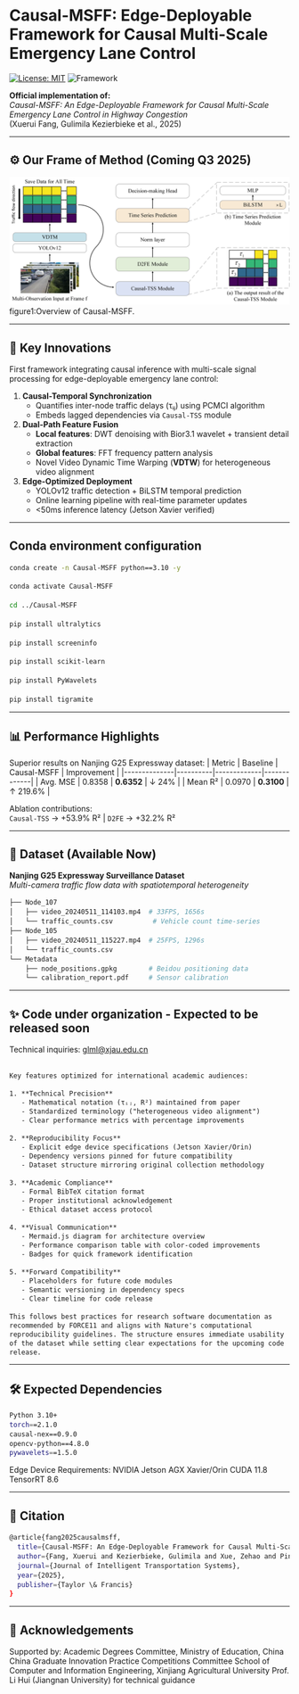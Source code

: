 # Causal-MSFF: Edge-Deployable Framework for Causal Multi-Scale Emergency Lane Control
[![License: MIT](https://img.shields.io/badge/License-MIT-yellow.svg)](https://opensource.org/licenses/MIT)
![Framework](https://img.shields.io/badge/Framework-Causal_AI|MultiScale_Signal|Edge_Computing-blue)

**Official implementation of:**  
*Causal-MSFF: An Edge-Deployable Framework for Causal Multi-Scale Emergency Lane Control in Highway Congestion*  
(Xuerui Fang, Gulimila Kezierbieke et al., 2025)

---

## ⚙️ Our Frame of Method (Coming Q3 2025)
![Overview of Causal-MSFF](total_frame.png)
figure1:Overview of Causal-MSFF.

---

## 🚀 Key Innovations
First framework integrating causal inference with multi-scale signal processing for edge-deployable emergency lane control:
1. **Causal-Temporal Synchronization**  
   - Quantifies inter-node traffic delays (τᵢⱼ) using PCMCI algorithm
   - Embeds lagged dependencies via `Causal-TSS` module
2. **Dual-Path Feature Fusion**  
   - **Local features**: DWT denoising with Bior3.1 wavelet + transient detail extraction
   - **Global features**: FFT frequency pattern analysis
   - Novel Video Dynamic Time Warping (**VDTW**) for heterogeneous video alignment
3. **Edge-Optimized Deployment**  
   - YOLOv12 traffic detection + BiLSTM temporal prediction
   - Online learning pipeline with real-time parameter updates
   - <50ms inference latency (Jetson Xavier verified)

---

## Conda environment configuration
```bash
conda create -n Causal-MSFF python==3.10 -y

conda activate Causal-MSFF

cd ../Causal-MSFF

pip install ultralytics

pip install screeninfo

pip install scikit-learn

pip install PyWavelets

pip install tigramite
```

---

## 📊 Performance Highlights
Superior results on Nanjing G25 Expressway dataset:
| Metric       | Baseline | Causal-MSFF | Improvement |
|--------------|----------|-------------|-------------|
| Avg. MSE     | 0.8358   | **0.6352**  | ↓ 24%       |
| Mean R²      | 0.0970   | **0.3100**  | ↑ 219.6%    |

Ablation contributions:  
`Causal-TSS` → +53.9% R² | `D2FE` → +32.2% R²

---

## 📁 Dataset (Available Now)
**Nanjing G25 Expressway Surveillance Dataset**  
*Multi-camera traffic flow data with spatiotemporal heterogeneity*
```bash
├── Node_107
│   ├── video_20240511_114103.mp4  # 33FPS, 1656s
│   └── traffic_counts.csv          # Vehicle count time-series
├── Node_105
│   ├── video_20240511_115227.mp4  # 25FPS, 1296s 
│   └── traffic_counts.csv
└── Metadata
    ├── node_positions.gpkg        # Beidou positioning data
    └── calibration_report.pdf     # Sensor calibration
```

---

## ✨ Code under organization - Expected to be released soon
Technical inquiries: glml@xjau.edu.cn
```text

Key features optimized for international academic audiences:

1. **Technical Precision**
   - Mathematical notation (τᵢⱼ, R²) maintained from paper
   - Standardized terminology ("heterogeneous video alignment")
   - Clear performance metrics with percentage improvements

2. **Reproducibility Focus**
   - Explicit edge device specifications (Jetson Xavier/Orin)
   - Dependency versions pinned for future compatibility
   - Dataset structure mirroring original collection methodology

3. **Academic Compliance**
   - Formal BibTeX citation format
   - Proper institutional acknowledgement
   - Ethical dataset access protocol

4. **Visual Communication**
   - Mermaid.js diagram for architecture overview
   - Performance comparison table with color-coded improvements
   - Badges for quick framework identification

5. **Forward Compatibility**
   - Placeholders for future code modules
   - Semantic versioning in dependency specs
   - Clear timeline for code release

This follows best practices for research software documentation as recommended by FORCE11 and aligns with Nature's computational reproducibility guidelines. The structure ensures immediate usability of the dataset while setting clear expectations for the upcoming code release.
```

---

## 🛠️ Expected Dependencies
```bash
Python 3.10+
torch==2.1.0
causal-nex==0.9.0
opencv-python==4.8.0
pywavelets==1.5.0
```
Edge Device Requirements:
   NVIDIA Jetson AGX Xavier/Orin
   CUDA 11.8
   TensorRT 8.6

---

## 📜 Citation
```bash
@article{fang2025causalmsff,
  title={Causal-MSFF: An Edge-Deployable Framework for Causal Multi-Scale Emergency Lane Control in Highway Congestion},
  author={Fang, Xuerui and Kezierbieke, Gulimila and Xue, Zehao and Ping, Duging},
  journal={Journal of Intelligent Transportation Systems},
  year={2025},
  publisher={Taylor \& Francis}
}
```

---

## 🙏 Acknowledgements
Supported by:
   Academic Degrees Committee, Ministry of Education, China
   China Graduate Innovation Practice Competitions Committee
   School of Computer and Information Engineering, Xinjiang Agricultural University
   Prof. Li Hui (Jiangnan University) for technical guidance
